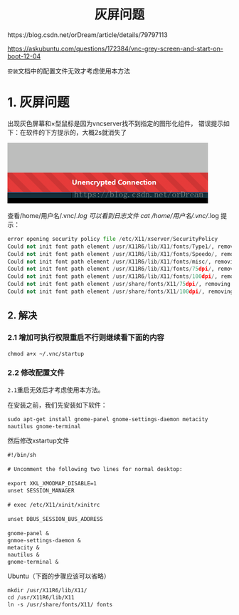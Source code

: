 <h1 align="center">灰屏问题</h1>
https://blog.csdn.net/orDream/article/details/79797113

https://askubuntu.com/questions/172384/vnc-grey-screen-and-start-on-boot-12-04





`安装`文档中的配置文件无效才考虑使用本方法



# 1. 灰屏问题

出现灰色屏幕和×型鼠标是因为vncserver找不到指定的图形化组件，
错误提示如下：在软件的下方提示的，大概2s就消失了

![img](灰屏问题.assets/20180402234022609)

查看/home/用户名/.vnc/*.log   可以看到日志文件
cat /home/用户名/.vnc/*.log
提示：

```python
error opening security policy file /etc/X11/xserver/SecurityPolicy
Could not init font path element /usr/X11R6/lib/X11/fonts/Type1/, removing from list!
Could not init font path element /usr/X11R6/lib/X11/fonts/Speedo/, removing from list!
Could not init font path element /usr/X11R6/lib/X11/fonts/misc/, removing from list!
Could not init font path element /usr/X11R6/lib/X11/fonts/75dpi/, removing from list!
Could not init font path element /usr/X11R6/lib/X11/fonts/100dpi/, removing from list!
Could not init font path element /usr/share/fonts/X11/75dpi/, removing from list!
Could not init font path element /usr/share/fonts/X11/100dpi/, removing from list!
```





## 2. 解决

### 2.1 增加可执行权限重启不行则继续看下面的内容

```shell
chmod a+x ~/.vnc/startup
```





### 2.2 修改配置文件

`2.1`重启无效后才考虑使用本方法。

在安装之前，我们先安装如下软件：

```shell
sudo apt-get install gnome-panel gnome-settings-daemon metacity nautilus gnome-terminal
```



然后修改xstartup文件

```shell
#!/bin/sh

# Uncomment the following two lines for normal desktop:

export XKL_XMODMAP_DISABLE=1
unset SESSION_MANAGER

# exec /etc/X11/xinit/xinitrc

unset DBUS_SESSION_BUS_ADDRESS

gnome-panel &
gnmoe-settings-daemon &
metacity &
nautilus &
gnome-terminal &
```




Ubuntu（下面的步骤应该可以省略）

```shell
mkdir /usr/X11R6/lib/X11/
cd /usr/X11R6/lib/X11
ln -s /usr/share/fonts/X11/ fonts
```

